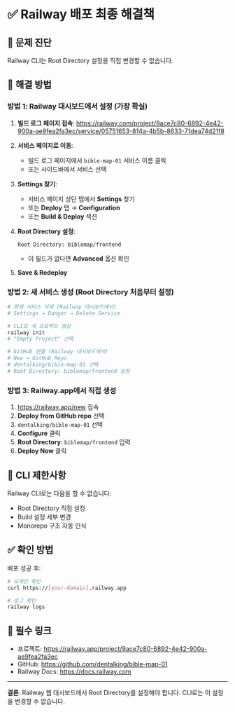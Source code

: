 # ✅ Railway 배포 최종 해결책

## 🔴 문제 진단
Railway CLI는 Root Directory 설정을 직접 변경할 수 없습니다.

## 🎯 해결 방법

### 방법 1: Railway 대시보드에서 설정 (가장 확실)

1. **빌드 로그 페이지 접속**:
   https://railway.com/project/9ace7c80-6892-4e42-900a-ae9fea2fa3ec/service/05751653-814a-4b5b-8633-71dea74d21f8

2. **서비스 페이지로 이동**:
   - 빌드 로그 페이지에서 `bible-map-01` 서비스 이름 클릭
   - 또는 사이드바에서 서비스 선택

3. **Settings 찾기**:
   - 서비스 페이지 상단 탭에서 **Settings** 찾기
   - 또는 **Deploy** 탭 → **Configuration**
   - 또는 **Build & Deploy** 섹션

4. **Root Directory 설정**:
   ```
   Root Directory: biblemap/frontend
   ```
   - 이 필드가 없다면 **Advanced** 옵션 확인

5. **Save & Redeploy**

### 방법 2: 새 서비스 생성 (Root Directory 처음부터 설정)

```bash
# 현재 서비스 삭제 (Railway 대시보드에서)
# Settings → Danger → Delete Service

# CLI로 새 프로젝트 생성
railway init
# "Empty Project" 선택

# GitHub 연결 (Railway 대시보드에서)
# New → GitHub Repo
# dentalking/bible-map-01 선택
# Root Directory: biblemap/frontend 설정
```

### 방법 3: Railway.app에서 직접 생성

1. https://railway.app/new 접속
2. **Deploy from GitHub repo** 선택
3. `dentalking/bible-map-01` 선택
4. **Configure** 클릭
5. **Root Directory**: `biblemap/frontend` 입력
6. **Deploy Now** 클릭

## 📝 CLI 제한사항

Railway CLI로는 다음을 할 수 없습니다:
- Root Directory 직접 설정
- Build 설정 세부 변경
- Monorepo 구조 자동 인식

## ✅ 확인 방법

배포 성공 후:
```bash
# 도메인 확인
curl https://[your-domain].railway.app

# 로그 확인
railway logs
```

## 🔗 필수 링크

- 프로젝트: https://railway.app/project/9ace7c80-6892-4e42-900a-ae9fea2fa3ec
- GitHub: https://github.com/dentalking/bible-map-01
- Railway Docs: https://docs.railway.com

---

**결론**: Railway 웹 대시보드에서 Root Directory를 설정해야 합니다.
CLI로는 이 설정을 변경할 수 없습니다.